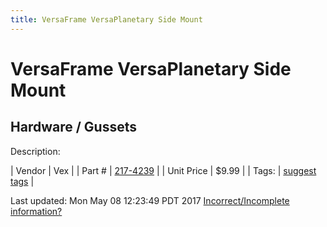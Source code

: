 ```yaml
---
title: VersaFrame VersaPlanetary Side Mount
---
```


# VersaFrame VersaPlanetary Side Mount
## Hardware / Gussets
Description: 	 

| Vendor | Vex | 
| Part # | [217-4239](http://www.vexrobotics.com/vexpro/versaframe/versaframegussetsandmounts.html) | 
| Unit Price | $9.99 | 
| Tags: | [suggest tags](https://docs.google.com/forms/d/e/1FAIpQLSeWyY8v3RgOty-MyWmh9U0iivNYN_molChYyS-0U-o-kOAv_g/viewform) | 

Last updated: Mon May 08 12:23:49 PDT 2017
 [Incorrect/Incomplete information?](https://docs.google.com/forms/d/e/1FAIpQLSeWyY8v3RgOty-MyWmh9U0iivNYN_molChYyS-0U-o-kOAv_g/viewform)